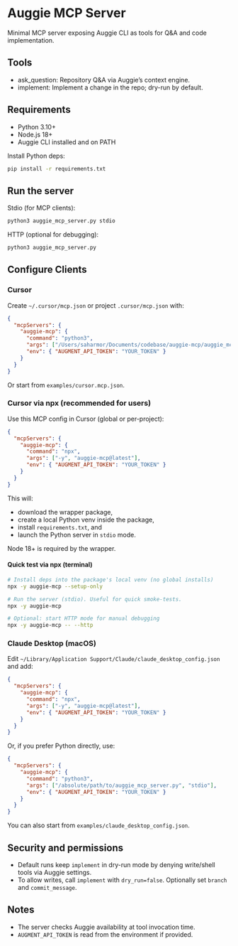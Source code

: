 # Auggie MCP Server

Minimal MCP server exposing Auggie CLI as tools for Q&A and code implementation.

## Tools

- ask_question: Repository Q&A via Auggie’s context engine.
- implement: Implement a change in the repo; dry-run by default.

## Requirements

- Python 3.10+
- Node.js 18+
- Auggie CLI installed and on PATH

Install Python deps:

```bash
pip install -r requirements.txt
```

## Run the server

Stdio (for MCP clients):

```bash
python3 auggie_mcp_server.py stdio
```

HTTP (optional for debugging):

```bash
python3 auggie_mcp_server.py
```

## Configure Clients

### Cursor

Create `~/.cursor/mcp.json` or project `.cursor/mcp.json` with:

```json
{
  "mcpServers": {
    "auggie-mcp": {
      "command": "python3",
      "args": ["/Users/saharmor/Documents/codebase/auggie-mcp/auggie_mcp_server.py", "stdio"],
      "env": { "AUGMENT_API_TOKEN": "YOUR_TOKEN" }
    }
  }
}
```

Or start from `examples/cursor.mcp.json`.

### Cursor via npx (recommended for users)

Use this MCP config in Cursor (global or per-project):

```json
{
  "mcpServers": {
    "auggie-mcp": {
      "command": "npx",
      "args": ["-y", "auggie-mcp@latest"],
      "env": { "AUGMENT_API_TOKEN": "YOUR_TOKEN" }
    }
  }
}
```

This will:
- download the wrapper package,
- create a local Python venv inside the package,
- install `requirements.txt`, and
- launch the Python server in `stdio` mode.

Node 18+ is required by the wrapper.

#### Quick test via npx (terminal)

```bash
# Install deps into the package's local venv (no global installs)
npx -y auggie-mcp --setup-only

# Run the server (stdio). Useful for quick smoke-tests.
npx -y auggie-mcp

# Optional: start HTTP mode for manual debugging
npx -y auggie-mcp -- --http
```

### Claude Desktop (macOS)

Edit `~/Library/Application Support/Claude/claude_desktop_config.json` and add:

```json
{
  "mcpServers": {
    "auggie-mcp": {
      "command": "npx",
      "args": ["-y", "auggie-mcp@latest"],
      "env": { "AUGMENT_API_TOKEN": "YOUR_TOKEN" }
    }
  }
}
```

Or, if you prefer Python directly, use:

```json
{
  "mcpServers": {
    "auggie-mcp": {
      "command": "python3",
      "args": ["/absolute/path/to/auggie_mcp_server.py", "stdio"],
      "env": { "AUGMENT_API_TOKEN": "YOUR_TOKEN" }
    }
  }
}
```

You can also start from `examples/claude_desktop_config.json`.

## Security and permissions

- Default runs keep `implement` in dry-run mode by denying write/shell tools via Auggie settings.
- To allow writes, call `implement` with `dry_run=false`. Optionally set `branch` and `commit_message`.

## Notes

- The server checks Auggie availability at tool invocation time.
- `AUGMENT_API_TOKEN` is read from the environment if provided.